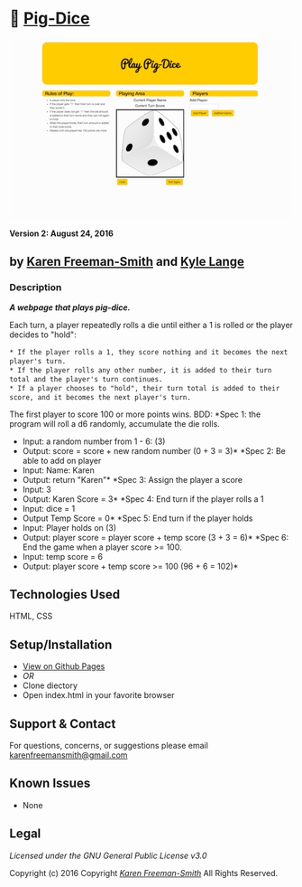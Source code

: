 # :pig: [Pig-Dice](http://karenfreemansmith.github.io/pig-dice)
![project screenshot](/img/screenshot.jpg)

__Version 2: August 24, 2016__
## by [Karen Freeman-Smith](http://karenfreemansmith.github.io) and [Kyle Lange](https://github.com/kylelange)

### Description
__*A webpage that plays pig-dice.*__

Each turn, a player repeatedly rolls a die until either a 1 is rolled or the player decides to "hold":

    * If the player rolls a 1, they score nothing and it becomes the next player's turn.
    * If the player rolls any other number, it is added to their turn total and the player's turn continues.
    * If a player chooses to "hold", their turn total is added to their score, and it becomes the next player's turn.

The first player to score 100 or more points wins.
BDD:
*Spec 1: the program will roll a d6 randomly, accumulate the die rolls.
  * Input: a random number from 1 - 6: (3)
  * Output: score = score + new random number (0 + 3 = 3)*
*Spec 2: Be able to add on player
  * Input: Name: Karen
  * Output: return "Karen"*
*Spec 3: Assign the player a score
  * Input: 3
  * Output: Karen Score = 3*
*Spec 4: End turn if the player rolls a 1
  * Input: dice = 1
  * Output Temp Score = 0*
*Spec 5: End turn if the player holds
  * Input: Player holds on (3)
  * Output: player score = player score + temp score (3 + 3 = 6)*
*Spec 6: End the game when a player score >= 100.
  * Input: temp score = 6
  * Output: player score + temp score >= 100 (96 + 6 = 102)*

## Technologies Used
HTML, CSS

## Setup/Installation
* [View on Github Pages](https://karenfreemansmith.github.io/EpicIntroWk1-PetWebsite)
* _OR_
* Clone diectory 
* Open index.html in your favorite browser

## Support & Contact
For questions, concerns, or suggestions please email karenfreemansmith@gmail.com

## Known Issues
* None

## Legal
*Licensed under the GNU General Public License v3.0*

Copyright (c) 2016 Copyright _[Karen Freeman-Smith](https://karenfreemansmith.github.io)_ All Rights Reserved.
